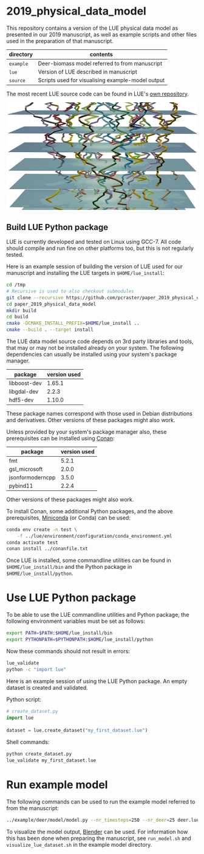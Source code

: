 # 2019_physical_data_model
This repository contains a version of the LUE physical data model as
presented in our 2019 manuscript, as well as example scripts and other
files used in the preparation of that manuscript.

| directory | contents |
| --------- | -------- |
| `example` | Deer-biomass model referred to from manuscript |
| `lue` | Version of LUE described in manuscript |
| `source` | Scripts used for visualising example-model output |

The most recent LUE source code can be found in LUE's [own
repository](https://github.com/pcraster/lue).

![Deer tracks](deer_tracks.png)


## Build LUE Python package
LUE is currently developed and tested on Linux using GCC-7. All code
should compile and run fine on other platforms too, but this is not
regularly tested.

Here is an example session of building the version of LUE used for our
manuscript and installing the LUE targets in `$HOME/lue_install`:

```bash
cd /tmp
# Recursive is used to also checkout submodules
git clone --recursive https://github.com/pcraster/paper_2019_physical_data_model
cd paper_2019_physical_data_model
mkdir build
cd build
cmake -DCMAKE_INSTALL_PREFIX=$HOME/lue_install ..
cmake --build . --target install
```

The LUE data model source code depends on 3rd party libraries and tools,
that may or may not be installed already on your system. The following
dependencies can usually be installed using your system's package manager.

| package | version used |
| ------- | ------------ |
| libboost-dev | 1.65.1 |
| libgdal-dev | 2.2.3 |
| hdf5-dev | 1.10.0 |

These package names correspond with those used in Debian distributions
and derivatives. Other versions of these packages might also work.

Unless provided by your system's package manager also, these prerequisites
can be installed using [Conan](https://conan.io/):

| package | version used |
| ------- | ------------ |
| fmt | 5.2.1 |
| gsl_microsoft | 2.0.0 |
| jsonformoderncpp | 3.5.0 |
| pybind11 | 2.2.4 |

Other versions of these packages might also work.

To install Conan, some additional Python packages, and the above
prerequisites, [Miniconda](https://docs.conda.io/en/latest/miniconda.html)
(or Conda) can be used:

```bash
conda env create -n test \
    -f ../lue/environment/configuration/conda_environment.yml
conda activate test
conan install ../conanfile.txt
```

Once LUE is installed, some commandline utilities can be found in
`$HOME/lue_install/bin` and the Python package in
`$HOME/lue_install/python`.


# Use LUE Python package
To be able to use the LUE commandline utilities and Python package,
the following environment variables must be set as follows:

```bash
export PATH=$PATH:$HOME/lue_install/bin
export PYTHONPATH=$PYTHONPATH:$HOME/lue_install/python
```

Now these commands should not result in errors:

```bash
lue_validate
python -c "import lue"
```

Here is an example session of using the LUE Python package. An empty
dataset is created and validated.

Python script:
```python
# create_dataset.py
import lue

dataset = lue.create_dataset("my_first_dataset.lue")
```

Shell commands:
```bash
python create_dataset.py
lue_validate my_first_dataset.lue
```


# Run example model
The following commands can be used to run the example model referred to
from the manuscript:

```bash
../example/deer/model/model.py --nr_timesteps=250 --nr_deer=25 deer.lue
```

To visualize the model output, [Blender](https://www.blender.org) can
be used. For information how this has been done when preparing the
manuscript, see `run_model.sh` and `visualize_lue_dataset.sh` in the
example model directory.
